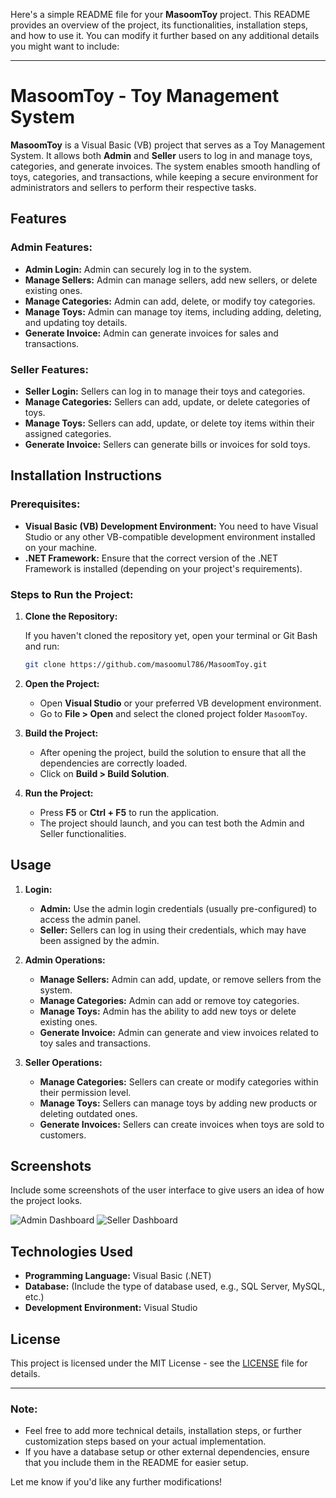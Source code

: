 Here's a simple README file for your **MasoomToy** project. This README provides an overview of the project, its functionalities, installation steps, and how to use it. You can modify it further based on any additional details you might want to include:

---

# MasoomToy - Toy Management System

**MasoomToy** is a Visual Basic (VB) project that serves as a Toy Management System. It allows both **Admin** and **Seller** users to log in and manage toys, categories, and generate invoices. The system enables smooth handling of toys, categories, and transactions, while keeping a secure environment for administrators and sellers to perform their respective tasks.

## Features

### Admin Features:
- **Admin Login:** Admin can securely log in to the system.
- **Manage Sellers:** Admin can manage sellers, add new sellers, or delete existing ones.
- **Manage Categories:** Admin can add, delete, or modify toy categories.
- **Manage Toys:** Admin can manage toy items, including adding, deleting, and updating toy details.
- **Generate Invoice:** Admin can generate invoices for sales and transactions.

### Seller Features:
- **Seller Login:** Sellers can log in to manage their toys and categories.
- **Manage Categories:** Sellers can add, update, or delete categories of toys.
- **Manage Toys:** Sellers can add, update, or delete toy items within their assigned categories.
- **Generate Invoice:** Sellers can generate bills or invoices for sold toys.

## Installation Instructions

### Prerequisites:
- **Visual Basic (VB) Development Environment:** You need to have Visual Studio or any other VB-compatible development environment installed on your machine.
- **.NET Framework:** Ensure that the correct version of the .NET Framework is installed (depending on your project's requirements).

### Steps to Run the Project:

1. **Clone the Repository:**

    If you haven't cloned the repository yet, open your terminal or Git Bash and run:

    ```bash
    git clone https://github.com/masoomul786/MasoomToy.git
    ```

2. **Open the Project:**

    - Open **Visual Studio** or your preferred VB development environment.
    - Go to **File > Open** and select the cloned project folder `MasoomToy`.

3. **Build the Project:**

    - After opening the project, build the solution to ensure that all the dependencies are correctly loaded.
    - Click on **Build > Build Solution**.

4. **Run the Project:**

    - Press **F5** or **Ctrl + F5** to run the application.
    - The project should launch, and you can test both the Admin and Seller functionalities.

## Usage

1. **Login:**
   - **Admin:** Use the admin login credentials (usually pre-configured) to access the admin panel.
   - **Seller:** Sellers can log in using their credentials, which may have been assigned by the admin.

2. **Admin Operations:**
   - **Manage Sellers:** Admin can add, update, or remove sellers from the system.
   - **Manage Categories:** Admin can add or remove toy categories.
   - **Manage Toys:** Admin has the ability to add new toys or delete existing ones.
   - **Generate Invoice:** Admin can generate and view invoices related to toy sales and transactions.

3. **Seller Operations:**
   - **Manage Categories:** Sellers can create or modify categories within their permission level.
   - **Manage Toys:** Sellers can manage toys by adding new products or deleting outdated ones.
   - **Generate Invoices:** Sellers can create invoices when toys are sold to customers.

## Screenshots

Include some screenshots of the user interface to give users an idea of how the project looks.

![Admin Dashboard](link-to-image)
![Seller Dashboard](link-to-image)

## Technologies Used

- **Programming Language:** Visual Basic (.NET)
- **Database:** (Include the type of database used, e.g., SQL Server, MySQL, etc.)
- **Development Environment:** Visual Studio

## License

This project is licensed under the MIT License - see the [LICENSE](LICENSE) file for details.

---

### Note:
- Feel free to add more technical details, installation steps, or further customization steps based on your actual implementation.
- If you have a database setup or other external dependencies, ensure that you include them in the README for easier setup.

Let me know if you'd like any further modifications!
